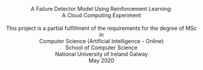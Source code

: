 <p align="center">
  A Failure Detector Model Using Reinforcement Learning:<br> A Cloud Computing Experiment <br><br>
  This project is a partial fulfillment of the requirements for the degree of MSc in<br> Computer Science 
  (Artificial Intelligence - Online) <br>
    School of Computer Science<br>
  National University of Ireland Galway<br>
  May 2020
</p>
